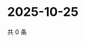 # 2025-10-25

共 0 条

<!-- BEGIN ZHIHUQUESTIONS -->
<!-- 最后更新时间 Sat Oct 25 2025 01:10:42 GMT+0800 (China Standard Time) -->

<!-- END ZHIHUQUESTIONS -->
